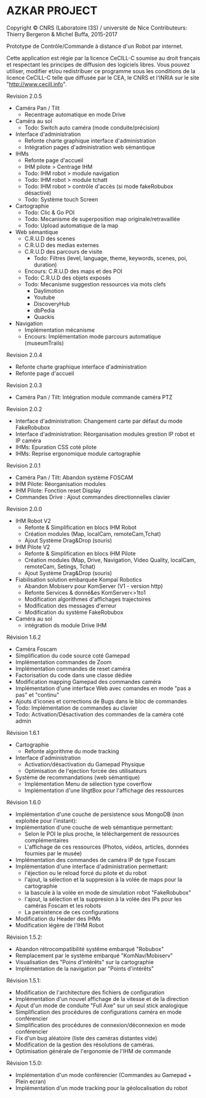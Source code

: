 

# AZKAR PROJECT 

Copyright © CNRS (Laboratoire I3S) / université de Nice
Contributeurs: Thierry Bergeron & Michel Buffa, 2015-2017

Prototype de Contrôle/Commande à distance d'un Robot par internet.

Cette application est régie par la licence CeCILL-C soumise au droit français et
respectant les principes de diffusion des logiciels libres. Vous pouvez
utiliser, modifier et/ou redistribuer ce programme sous les conditions
de la licence CeCILL-C telle que diffusée par le CEA, le CNRS et l'INRIA 
sur le site "http://www.cecill.info".



Revision 2.0.5
- Caméra Pan / Tilt
    - Recentrage automatique en mode Drive
- Caméra au sol
    - Todo: Switch auto caméra (mode conduite/précision)
- Interface d'administration
    - Refonte charte graphique interface d'administration
    - Intégration pages d'administration web sémantique
- IHMs
    - Refonte page d'accueil
    - IHM pilote > Centrage IHM
    - Todo: IHM robot > module navigation
    - Todo: IHM robot > module tchatt
    - Todo: IHM robot > contrôle d'accès (si mode fakeRobubox désactivé)
    - Todo: Système touch Screen
- Cartographie
    - Todo: Clic & Go POI
    - Todo: Mecanisme de superposition map originale/retravaillée
    - Todo: Upload automatique de la map
- Web sémantique
    - C.R.U.D des scenes
    - C.R.U.D des medias externes
    - C.R.U.D des parcours de visite
        - Todo: Filtres (level, language, theme, keywords, scenes, poi, duration)
    - Encours: C.R.U.D des maps et des POI 
    - Todo: C.R.U.D des objets exposés
    - Todo: Mecanisme suggestion ressources via mots clefs
        - Daylimotion
        - Youtube
        - DiscoveryHub
        - dbPedia
        - Quackis
- Navigation
    - Implémentation mécanisme 
    - Encours: Implémentation mode parcours automatique (museumTrails)
     

Revision 2.0.4
- Refonte charte graphique interface d'administration
- Refonte page d'accueil


Revision 2.0.3
- Caméra Pan / Tilt: Intégration module commande caméra PTZ


Revision 2.0.2
- Interface d'administration: Changement carte par défaut du mode FakeRobubox
- Interface d'administration: Réorganisation modules grestion IP robot et IP caméra
- IHMs: Epuration CSS coté pilote
- IHMs: Reprise ergonomique module cartographie


Revision 2.0.1
- Caméra Pan / Tilt: Abandon système FOSCAM
- IHM Pilote: Réorganisation modules
- IHM Pilote: Fonction reset Display
- Commandes Drive : Ajout commandes directionnelles clavier


Revision 2.0.0
- IHM Robot V2
    - Refonte & Simplification en blocs IHM Robot
    - Création modules (Map, localCam, remoteCam,Tchat)  
    - Ajout Système Drag&Drop (souris)
- IHM Pilote V2
    - Refonte & Simplification en blocs IHM Pilote
    - Création modules (Map, Drive, Navigation, Video Quality, localCam, remoteCam, Setings, Tchat)  
    - Ajout Système Drag&Drop (souris)
- Fiabilisation solution embarquée Kompaï Robotics
    - Abandon Mobiserv pour KomServer (V1 - version http)
    - Refonte Services & donné&es KomServer<>1to1
    - Modification algorithmes d'affichages trajectoires 
    - Modification des messages d'erreur
    - Modification du système FakeRobubox
- Caméra au sol
    - intégration ds module Drive IHM
    


Révision 1.6.2
- Caméra Foscam
- Simplification du code source coté Gamepad
- Implémentation commandes de Zoom
- Implémentation commandes de reset caméra
- Factorisation du code dans une classe dédiée
- Modification mapping Gamepad des commandes caméra
- Implémentation d'une interface Web avec comandes en mode "pas a pas" et "continu"
- Ajouts d'icones et corrections de Bugs dans le bloc de commandes
- Todo: Implémentation de commandes au clavier
- Todo: Activation/Désactivation des commandes de la caméra coté admin


Révision 1.6.1
- Cartographie
    - Refonte algorithme du mode tracking
- Interface d'administration
    - Activation/désactivation du Gamepad Physique
    - Optimisation de l'ejection forcée des utilisateurs
- Système de recommandations (web sémantique)
    - Implémentation Menu de sélection type coverflow
    - Implémentation d'une lihgtBox pour l'affichage des ressources

Révision 1.6.0
- Implémentation d'une couche de persistence sous MongoDB (non exploitée pour l'instant):
- Implémentation d'une couche de web sémantique permettant:
    - Selon le POI le plus proche, le téléchargement de ressources complémentaires
    - L'affichage de ces ressources (Photos, vidéos, articles, données fournies par le musée)
- Implémentation des commandes de caméra IP de type Foscam
- Implémentation d'une interface d'administration permettant:
    - l'éjection ou le reload forcé du pilote et du robot
    - l'ajout, la sélection et la suppresion à la volée de maps pour la cartographie
    - la bascule à la volée en mode de simulation robot "FakeRobubox"
    - l'ajout, la sélection et la suppresion à la volée des IPs pour les caméras Foscam et les robots
    - La persistence de ces configurations
- Modification du Header des IHMs
- Modification légère de l'IHM Robot


Révision 1.5.2:
- Abandon rétrocompatibilité systême embarqué "Robubox"
- Remplacement par le système embarqué "KomNav/Mobiserv" 
- Visualisation des "Poins d'intérêts" sur la cartographie
- Implémentation de la navigation par "Points d'intérêts" 


Révision 1.5.1:
- Modification de l'architecture des fichiers de configuration
- Implémentation d'un nouvel affichage de la vitesse et de la direction  
- Ajout d'un mode de conduite "Full Axe" sur un seul stick analogique
- Simplification des procédures de configurations caméra en mode conférencier
- Simplification des procédures de connexion/déconnexion en mode conférencier
- Fix d'un bug aléatoire (liste des caméras distantes vide)
- Modification de la gestion des résolutions de caméras.  
- Optimisation générale de l'ergonomie de l'IHM de commande


Révision 1.5.0: 
- Implémentation d'un mode conférencier (Commandes au Gamepad + Plein ecran)
- Implémentation d'un mode tracking pour la géolocalisation du robot

